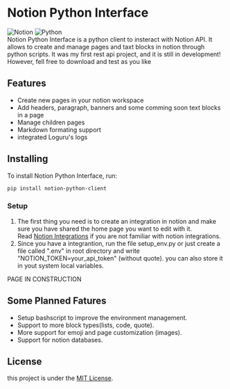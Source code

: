 # Notion Python Interface

![Notion](https://img.shields.io/badge/-Notion-333333?style=flat&logo=notion) ![Python](https://img.shields.io/badge/-Python-333333?style=flat&logo=python)<br>
Notion Python Interface is a python client to insteract with Notion API. It allows to create and manage pages and taxt blocks in notion through python scripts. It was my first rest api project, and it is still in development! However, fell free to download and test as you like

## Features

- Create new pages in your notion workspace
- Add headers, paragraph, banners and some comming soon text blocks in a page
- Manage children pages
- Markdown formating support
- integrated Loguru's logs

## Installing

To install Notion Python Interface, run:

```bash
pip install notion-python-client
```

### Setup

1. The first thing you need is to create an integration in notion and make sure you have shared the home page you want to edit with it.<br> Read [Notion Integrations](https://www.notion.so/pt/help/create-integrations-with-the-notion-api) if you are not familiar with notion integrations.
2. Since you have a integrantion, run the file setup_env.py or just create a file called ".env" in root directory and write "NOTION_TOKEN=your_api_token" (without quote). you can also store it in yout system local variables.

PAGE IN CONSTRUCTION

## Some Planned Fatures
- Setup bashscript to improve the environment management.
- Support to more block types(lists, code, quote).
- More support for emoji and page customization (images).
- Support for notion databases.

## License

this project is under the [MIT License](LICENSE).
